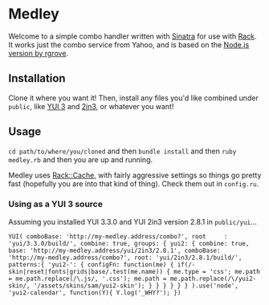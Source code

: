 # Medley

Welcome to a simple combo handler written with 
[Sinatra](http://github.com/sinatra/sinatra/) for use with 
[Rack](https://github.com/rack/rack). 
It works just the combo service from Yahoo, and is based on the 
[Node.js version by rgrove](http://github.com/rgrove/combohandler). 

## Installation
Clone it where you want it! Then, install any files you'd like combined under
`public`, like [YUI 3](https://github.com/yui/yui3) and 
[2in3](https://github.com/yui/2in3), or whatever you want!

## Usage
`cd path/to/where/you/cloned` and then `bundle install` and then 
`ruby medley.rb` and then you are up and running. 

Medley uses [Rack::Cache](http://rtomayko.github.com/rack-cache/), with fairly 
aggressive settings so things go pretty fast (hopefully you are into that kind
of thing). Check them out in `config.ru`.

### Using as a YUI 3 source
Assuming you installed YUI 3.3.0 and YUI 2in3 version 2.8.1 in `public/yui`...

`YUI(
      comboBase: 'http://my-medley.address/combo?',
      root     : 'yui/3.3.0/build/',
      combine: true,
      groups: {
        yui2: {
          combine: true,
          base: 'http://my-medley.address/yui/2in3/2.8.1',
          comboBase: 'http://my-medley.address/combo?',
          root: 'yui/2in3/2.8.1/build/',
          patterns:{
            'yui2-': {
              configFn: function(me) {
                if(/-skin|reset|fonts|grids|base/.test(me.name)) {
                    me.type = 'css';
                    me.path = me.path.replace(/\.js/, '.css');
                    me.path = me.path.replace(/\/yui2-skin/, '/assets/skins/sam/yui2-skin');
                }
              }
            }
          }
        }
      }
    ).use('node', 'yui2-calendar', function(Y){
      Y.log('_WHY?');
})`

